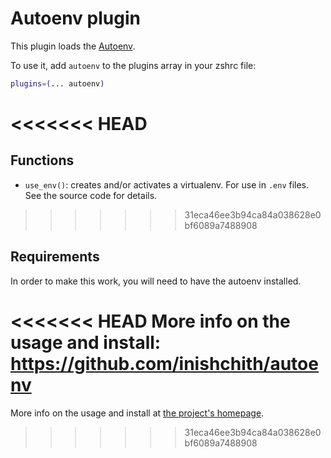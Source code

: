 # Autoenv plugin

This plugin loads the [Autoenv](https://github.com/inishchith/autoenv).

To use it, add `autoenv` to the plugins array in your zshrc file:

```zsh
plugins=(... autoenv)
```
<<<<<<< HEAD
=======

## Functions

* `use_env()`: creates and/or activates a virtualenv. For use in `.env` files.
  See the source code for details.

>>>>>>> 31eca46ee3b94ca84a038628e0bf6089a7488908
## Requirements

In order to make this work, you will need to have the autoenv installed.

<<<<<<< HEAD
More info on the usage and install: https://github.com/inishchith/autoenv
=======
More info on the usage and install at [the project's homepage](https://github.com/inishchith/autoenv).
>>>>>>> 31eca46ee3b94ca84a038628e0bf6089a7488908
